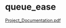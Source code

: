 # queue_ease
[Project_Documentation.pdf](https://github.com/user-attachments/files/21541561/Project_Documentation.pdf)
